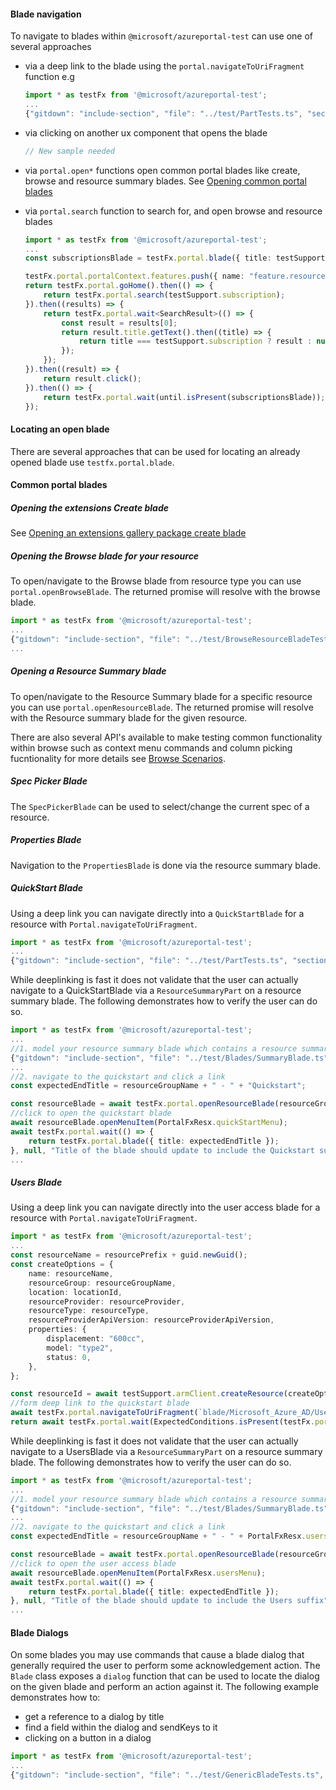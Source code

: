 <!-- markdownlint-disable MD041 REASON: File assembled with GitDown -->

#### Blade navigation

To navigate to blades within `@microsoft/azureportal-test` can use one of several approaches

- via a deep link to the blade using the `portal.navigateToUriFragment` function e.g

  ```ts
  import * as testFx from '@microsoft/azureportal-test';
  ...
  {"gitdown": "include-section", "file": "../test/PartTests.ts", "section": "blades#deepLinkQSBlade"}
  ```

- via clicking on another ux component that opens the blade

  ```ts
  // New sample needed
  ```

- via `portal.open*` functions open common portal blades like create, browse and resource summary blades. See [Opening common portal blades](#scenarios-opening-common-portal-blades)

- via `portal.search` function to search for, and open browse and resource blades

  ```ts
  import * as testFx from '@microsoft/azureportal-test';
  ...
  const subscriptionsBlade = testFx.portal.blade({ title: testSupport.subscription });

  testFx.portal.portalContext.features.push({ name: "feature.resourcemenu", value: "true" });
  return testFx.portal.goHome().then(() => {
      return testFx.portal.search(testSupport.subscription);
  }).then((results) => {
      return testFx.portal.wait<SearchResult>(() => {
          const result = results[0];
          return result.title.getText().then((title) => {
              return title === testSupport.subscription ? result : null;
          });
      });
  }).then((result) => {
      return result.click();
  }).then(() => {
      return testFx.portal.wait(until.isPresent(subscriptionsBlade));
  });
  ```

#### Locating an open blade

There are several approaches that can be used for locating an already opened blade use `testfx.portal.blade`.

#### Common portal blades

##### Opening the extensions Create blade

See [Opening an extensions gallery package create blade](#scenarios-create-opening-an-extensions-gallery-package-create-blade)

##### Opening the Browse blade for your resource

To open/navigate to the Browse blade from resource type you can use `portal.openBrowseBlade`. The returned promise will resolve with the browse blade.

```ts
import * as testFx from '@microsoft/azureportal-test';
...
{"gitdown": "include-section", "file": "../test/BrowseResourceBladeTests.ts", "section": "browse#openBrowseBlade"}
...
```

##### Opening a Resource Summary blade

To open/navigate to the Resource Summary blade for a specific resource you can use `portal.openResourceBlade`. The returned promise will resolve with the Resource summary blade for the given resource.

There are also several API's available to make testing common functionality within browse such as context menu commands and column picking fucntionality for more details see [Browse Scenarios](#scenarios-browse).

##### Spec Picker Blade

The `SpecPickerBlade` can be used to select/change the current spec of a resource.

##### Properties Blade

Navigation to the `PropertiesBlade` is done via the resource summary blade.

##### QuickStart Blade

Using a deep link you can navigate directly into a `QuickStartBlade` for a resource with `Portal.navigateToUriFragment`.

```ts
import * as testFx from '@microsoft/azureportal-test';
...
{"gitdown": "include-section", "file": "../test/PartTests.ts", "section": "blades#deepLinkQSBlade"}
```

While deeplinking is fast it does not validate that the user can actually navigate to a QuickStartBlade via a `ResourceSummaryPart` on a resource summary blade. The following demonstrates how to verify the user can do so.

```ts
import * as testFx from '@microsoft/azureportal-test';
...
//1. model your resource summary blade which contains a resource summary part
{"gitdown": "include-section", "file": "../test/Blades/SummaryBlade.ts", "section": "blades#summaryBlade"}
...
//2. navigate to the quickstart and click a link
const expectedEndTitle = resourceGroupName + " - " + "Quickstart";

const resourceBlade = await testFx.portal.openResourceBlade(resourceGroupId, resourceGroupName, testFx.PortalConfigurationManager.default.portalContext.timeouts.longTimeout);
//click to open the quickstart blade
await resourceBlade.openMenuItem(PortalFxResx.quickStartMenu);
await testFx.portal.wait(() => {
    return testFx.portal.blade({ title: expectedEndTitle });
}, null, "Title of the blade should update to include the Quickstart suffix");
...
```

##### Users Blade

Using a deep link you can navigate directly into the user access blade for a resource with `Portal.navigateToUriFragment`.

```ts
import * as testFx from '@microsoft/azureportal-test';
...
const resourceName = resourcePrefix + guid.newGuid();
const createOptions = {
    name: resourceName,
    resourceGroup: resourceGroupName,
    location: locationId,
    resourceProvider: resourceProvider,
    resourceType: resourceType,
    resourceProviderApiVersion: resourceProviderApiVersion,
    properties: {
        displacement: "600cc",
        model: "type2",
        status: 0,
    },
};

const resourceId = await testSupport.armClient.createResource(createOptions);
//form deep link to the quickstart blade
await testFx.portal.navigateToUriFragment(`blade/Microsoft_Azure_AD/UserAssignmentsBlade/scope/${resourceId}`, testFx.PortalConfigurationManager.default.portalContext.timeouts.longTimeout);
return await testFx.portal.wait(ExpectedConditions.isPresent(testFx.portal.element(testFx.Blades.UsersBlade)));
```

While deeplinking is fast it does not validate that the user can actually navigate to a UsersBlade via a `ResourceSummaryPart` on a resource summary blade. The following demonstrates how to verify the user can do so.

```ts
import * as testFx from '@microsoft/azureportal-test';
...
//1. model your resource summary blade which contains a resource summary part
{"gitdown": "include-section", "file": "../test/Blades/SummaryBlade.ts", "section": "blades#summaryBlade"}
...
//2. navigate to the quickstart and click a link
const expectedEndTitle = resourceGroupName + " - " + PortalFxResx.usersMenu;

const resourceBlade = await testFx.portal.openResourceBlade(resourceGroupId, resourceGroupName, testFx.PortalConfigurationManager.default.portalContext.timeouts.longTimeout);
//click to open the user access blade
await resourceBlade.openMenuItem(PortalFxResx.usersMenu);
await testFx.portal.wait(() => {
    return testFx.portal.blade({ title: expectedEndTitle });
}, null, "Title of the blade should update to include the Users suffix");
...
```

#### Blade Dialogs

On some blades you may use commands that cause a blade dialog that generally required the user to perform some acknowledgement action.
The `Blade` class exposes a `dialog` function that can be used to locate the dialog on the given blade and perform an action against it.
The following example demonstrates how to:

- get a reference to a dialog by title
- find a field within the dialog and sendKeys to it
- clicking on a button in a dialog

```ts
import * as testFx from '@microsoft/azureportal-test';
...
{"gitdown": "include-section", "file": "../test/GenericBladeTests.ts", "section": "blades#dialog"}
```
